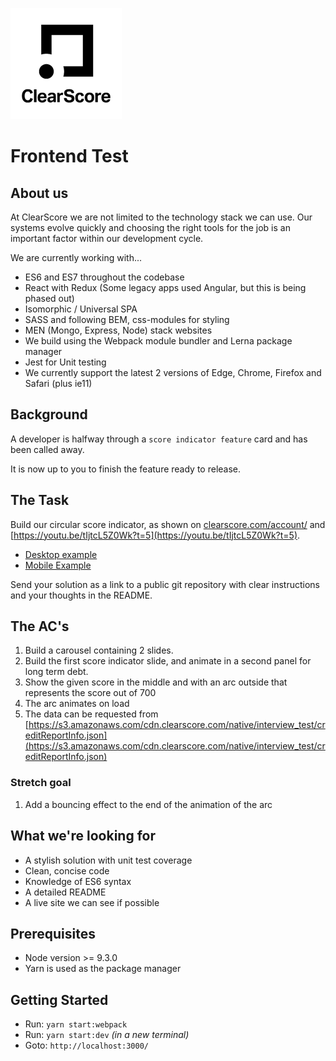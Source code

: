 ![ClearScore](https://raw.githubusercontent.com/ClearScore/FED-home-test/master/docs/clearscore.png?token=ABpdw5m-hB7aVWCKaYGpucwwUt438SHLks5atOQHwA%3D%3D)

# Frontend Test

## About us

At ClearScore we are not limited to the technology stack we can use. Our systems evolve quickly and choosing the right tools for the job is an important factor within our development cycle.

We are currently working with...
 * ES6 and ES7 throughout the codebase
 * React with Redux (Some legacy apps used Angular, but this is being phased out)
 * Isomorphic / Universal SPA
 * SASS and following BEM, css-modules for styling
 * MEN (Mongo, Express, Node) stack websites
 * We build using the Webpack module bundler and Lerna package manager
 * Jest for Unit testing
 * We currently support the latest 2 versions of Edge, Chrome, Firefox and Safari (plus ie11)

## Background

A developer is halfway through a `score indicator feature` card and has been called away.

It is now up to you to finish the feature ready to release.

## The Task

Build our circular score indicator, as shown on [clearscore.com/account/](https://www.clearscore.com/account/) and [https://youtu.be/tIjtcL5Z0Wk?t=5](https://youtu.be/tIjtcL5Z0Wk?t=5).
 * [Desktop example](/docs/score-indicator-desktop.jpg) 
 * [Mobile Example](/docs/score-indicator-mobile.jpg)

Send your solution as a link to a public git repository with clear instructions and your thoughts in the README.

## The AC's

 1. Build a carousel containing 2 slides.
 2. Build the first score indicator slide, and animate in a second panel for long term debt.
 3. Show the given score in the middle and with an arc outside that represents the score out of 700
 4. The arc animates on load
 5. The data can be requested from [https://s3.amazonaws.com/cdn.clearscore.com/native/interview_test/creditReportInfo.json](https://s3.amazonaws.com/cdn.clearscore.com/native/interview_test/creditReportInfo.json)

### Stretch goal

 1. Add a bouncing effect to the end of the animation of the arc

## What we're looking for
 * A stylish solution with unit test coverage
 * Clean, concise code
 * Knowledge of ES6 syntax
 * A detailed README
 * A live site we can see if possible 

## Prerequisites

 * Node version >= 9.3.0
 * Yarn is used as the package manager

## Getting Started

 * Run: `yarn start:webpack`
 * Run: `yarn start:dev` _(in a new terminal)_
 * Goto: `http://localhost:3000/`
